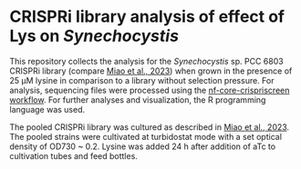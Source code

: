 # CRISPRi library analysis of effect of Lys on *Synechocystis*

This repository collects the analysis for the *Synechocystis* sp. PCC 6803 CRISPRi library (compare [Miao et al., 2023](https://academic.oup.com/plcell/article/35/11/3937/7231705?login=true)) when grown in the presence of 25 µM lysine in comparison to a library without selection pressure. For analysis, sequencing files were processed using the [nf-core-crispriscreen workflow](https://github.com/MPUSP/nf-core-crispriscreen). For further analyses and visualization, the R programming language was used.

The pooled CRISPRi library was cultured as described in [Miao et al., 2023](https://academic.oup.com/plcell/article/35/11/3937/7231705?login=true). The pooled strains were cultivated at turbidostat mode with a set optical density of OD730 ~ 0.2. Lysine was added 24 h after addition of aTc to cultivation tubes and feed bottles. 
